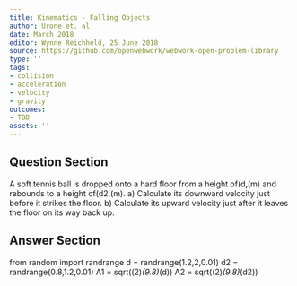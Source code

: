 ```yaml
---
title: Kinematics - Falling Objects
author: Urone et. al
date: March 2018
editor: Wynne Reichheld, 25 June 2018
source: https://github.com/openwebwork/webwork-open-problem-library
type: ''
tags:
- collision
- acceleration
- velocity
- gravity
outcomes:
- TBD
assets: ''
---
```


## Question Section 

A soft tennis ball is dropped onto a hard floor from a height of(d,(m) and rebounds to a height of(d2,(m).
a) Calculate its downward velocity just before it strikes the floor. 
b) Calculate its upward velocity just after it leaves the floor on its way back up.

## Answer Section

from random import randrange
d = randrange(1.2,2,0.01)
d2 = randrange(0.8,1.2,0.01)
A1 = sqrt((2)*(9.8)*(d))
A2 = sqrt((2)*(9.8)*(d2))